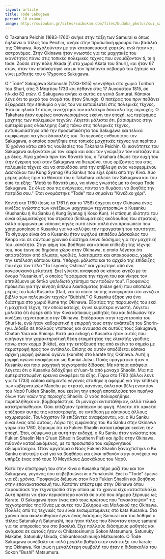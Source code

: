 ```yaml
---
layout: article
title: Tode Sakugawa
period: 18 αιώνας
image: http://suibukan.gr/sites/suibukan.com/files/budoka_photos/sui_sakugawa.jpg?1280633046
---
```


Ο Takahara Peichin (1683-1760) ανήκε στην τάξη των Samurai κι όπως δηλώνει ο τίτλος του Peichin, ανήκε στην προσωπική φρουρά του βασιλιά της Okinawa. Aσχολούνταν με την κατασκευαστή χαρτών, ενώ ήταν και αστρονόμος. Στην Okinawa ήταν γνωστός για τις μαχητικές του ικανότητες πάνω στις τοπικές πολεμικές τέχνες που ονομάζονταν ti, te ή tode. Ζούσε στην πόλη Akada [ή στο χωριό Akata του Shuri], και ήταν 67 ετών, όταν τον επισκέφτηκε και με τον πρέποντα σεβασμό του ζήτησε να γίνει μαθητής του ο 17χρονος Sakugawa.

O "Tode" Sakugawa Satunushi (1733-1815) γεννήθηκε στο χωριό Τoribori του Shuri, στις 3 Μαρτίου 1733 και πέθανε στις 17 Αυγούστου 1815, σε ηλικία 82 ετών. Ο Sakugawa ανήκε κι αυτός σε γενιά Samurai. Κάποιοι λένε ότι το μικρό του όνομά του ήταν Shungo. Ο πατέρας του πριν πεθάνει εξέφρασε την επιθυμία ο γιός του να εκπαιδευτεί στις πολεμικές τέχνες. Έτσι σε ηλικία 17 ετών, αναζήτησε τον καλύτερο δάσκαλο της περιοχής. Ο Takahara ήταν ευρέως αναγνωρισμένος εκείνη την εποχή, ως περίφημος μαχητής των πολεμικών τεχνών. Λέγεται μάλιστα ότι, βασισμένος στην εμπειρία μιας ολόκληρης ζωής πάνω στις πολεμικές τέχνες, εντυπωσιάστηκε από την προσωπικότητα του Sakugawa και τελικά συμφώνησε να γίνει δάσκαλός του. Το γεγονός ενθουσίασε τον Sakugawa, o οποίος ασκήθηκε στις τοπικές μαχητικές τέχνες για περίπου 10 χρόνια κάτω από τις νουθεσίες του Τakahara Peichin. Οι ικανότητες του Sakugawa αυξανόταν με τον καιρό και όσοι τον γνώριζαν τον κοίταζαν πια με δέος. Λίγα χρόνια πριν τον θάνατό του, ο Takahara έδωσε την ευχή του (την έγκριση του) στον Sakugawa να διευρύνει τους ορίζοντες του στις πολεμικές τέχνες και να σπουδάσει υπό την επίβλεψη ενός νεοφερμένου Δασκάλου του Kung Syanag (Ku Sanku) που είχε έρθει από την Κίνα. Δύο μέρες μόλις πριν το θάνατό του ο Takahara κάλεσε τον Sakugawa και του είπε τα εξής: "Μετά το θάνατό μου, να γίνεις γνωστός με το όνομα Tode Sakugawa. Σε όλες σου τις ενέργειες, πάντα να θυμάσαι να βοηθάς την πατρίδα σου." Έτσι ονομάστηκε "Τοde" που σημαίνει "Κινέζικο χέρι".

Κοντά στο 1760 (ίσως το 1761 ή και το 1756) έρχεται στην Okinawa ένας κινέζος γνώστης των κινέζικων μαχητικών τεχνοτροπιών ο Kusanku (Kushanku ή Ku Sanku ή Kung Syanag ή Koso Kun). Η επίσημη ιδιότητά του είναι αξιωματούχος του στρατού (διπλωματικός ακόλουθος του στρατού), αλλά σύμφωνα με κάποιες πηγές αυτό είναι απλά ένα προσωπείο που χρησιμοποίησε ο Kusanku για να καλύψει την πραγματική του ταυτότητα. Το σίγουρο είναι ότι ο Κusanku ήταν υψηλού επιπέδου Δάσκαλος του Kenpo και σε σύντομο χρονικό διάστημα έγινε διάσημος για την μαχητική του ικανότητα. Στην φήμη του βοήθησε και κάποια επίδειξη της τέχνης του, που έγινε σε δημόσιο χώρο στην Οkinawa, η οποία λέγεται ότι απαρτιζόταν από άλματα, γροθιές, λακτίσματα και αποκρούσεις, χωρίς την εκτέλεση κάποιου kata. Υπάρχει μάλιστα και το αρχείο της επίδειξης που έχει τον τίτλο "Το Γεγονός Oshima" και γράφτηκε από ένα κονφουκιανό μελετητή. Εκεί γίνεται αναφορά σε κάποιο κινέζο με το όνομα "Kusankun", o οποίος "εφάρμοσε την τέχνη του και νίκησε τον επιτιθέμενο με διπλό ψαλιδωτό χτύπημα των ποδιών του". Προφανώς πρόκειται για την κίνηση διπλού λακτίσματος (nidan geri) που αποτελεί μέρος του kata Kusanku (Dai), και το οποίο επίσης αναφέρεται στο κινέζικο βιβλίο των πολεμικών τεχνών "Bubishi."
O Kusanku έζησε για ένα διάστημα στο χωριό Kume της Okinawa. Εξαιτίας της παραμονής του εκεί η μαχητική τέχνη, την οποία κατείχε, έγινε ευρύτερα γνωστή. Λέγεται μάλιστα ότι έφερε από την Κίνα κάποιους μαθητές του και διέδωσαν την κινέζικη τεχνοτροπία στην Okinawa. Επέδρασαν στην τεχνοτροπία του Shuri-te, ενώ ήταν καθοριστική η επιρροή τους στην ανάπτυξη του Shorin-ryu. Δίδαξε σε πολλούς ντόπιους και αναμεσα σε αυτούς τους Sakugawa, Chatan Yara και Shionja. Κατά μια εκδοχή o Kusanku ήταν αυτός που εισήγαγε την χαρακτηριστική θέση ετοιμότητας της κλειστής γροθιάς πάνω στον κορμό (hikite), και την εκτόξευσή της από εκείνο το σημείο με περιστροφή προς τον αντίπαλο. Επίσης σε αυτόν αποδίδεται κάποια αρχική μορφή φιλικού αγώνα (kumite) στο karate της Okinawa. Αυτή η μορφή αγώνα αναφέρεται ως Kumiai Jutsu.
Ποιός πραγματικά ήταν ο Kusanku και ποια μαχητική τεχνοτροπία δίδασκε; Mε κάποια ασάφεια λέγεται ότι ο Kusanku διδάχθηκε ch'uan-fa από μοναχό Shaolin. Μια πιο εμπεριστατωμένη έρευνα αναφέρει τα έξης. Γύρω στο 1760 (άλλοι λένε για το 1733) κάποιο ασήμαντο γεγονός στάθηκε η αφορμή για την επίθεση των κυβερνητικών Manchu με στρατό, κανόνια, όπλα και βέλη εναντίον του Ναoύ Fukien Shaolin, που εκείνη την εποχή αποτελούσε τον πυρήνα όλων των ναών της περιοχής Shaolin. Ο ναός πολιορκήθηκε, πυρπολήθηκε και βομβαρδίστηκε. Οι μοναχοί αντιστάθηκαν, αλλά τελικά κατατροπώθηκαν. Όσοι επέζησαν τράπηκαν σε φυγή. Λέγεται ότι αρκετοί επέζησαν αυτής της καταστροφής, σε αντίθεση με κάποιους άλλους ισχυρισμούς. Τουλάχιστον 19 επιζώντες αναφέρονται, και ο Ku Sanku είναι ένας από αυτούς. Λόγω της εμφάνισης του Κu Sanku στην Okinawa γύρω στα 1760, ξέρουμε ότι το Fukien Shaolin καταστράφηκε εκείνη την εποχή. Έτσι, σύμφωνα με αυτή την εκδοχή, ο Ku Sanku ήταν γνώστης του Fukien Shaolin Nan Q'uan (Shaolin Southern Fist) και ήρθε στην Οkinawa, πιθανόν καταδιωκόμενος, με το προσωπείο του κυβερνητικού αξιωματούχου. Όταν αργότερα ο Ναός Fukien Shaolin ξαναχτίστηκε ο Ku Sanku επέστεψε εκεί για να βοηθήσει και είναι πιθανόν στην συνέχεια να υπήρξε ένας από τους 10 Μεγάλους Δασκάλους του Ναού.

Κατά την επιστροφή του στην Κίνα ο Kusanku πήρε μαζί του και τον Sakugawa, γεγονός που επιβεβαιώνει κι ο Funakoshi. Εκεί ο "Τode" έμεινε για έξι χρόνια. Προφανώς διέμεινε στον Ναό Fukien Shaolin και βοήθησε στην επανακατασκευή του. Κατόπιν επέστρεψε στην Okinawa όπου παρουσίασε την τεχνοτροπία στην οποία με τα χρόνια είχε κατασταλάξει. Αυτή πρέπει να ήταν περισσότερο κοντά σε αυτό που σήμερα ξέρουμε ως Karate. Ο Sakugawa ήταν ένας από τους πρώτους που "ανακάτεψαν" τις τεχνοτροπίες της Κίνας με αυτές του Σκληρού και Μαλακού της Okinawa. Πολλές από τις τεχνικές του είναι ενσωματωμένες στο kata Kusanku. Στα χρόνια που ακολούθησαν έγινε ένας διάσημος Samurai και του δόθηκε ο τίτλος Satunuky ή Satunushi, που ήταν τίτλος που δίνονταν στους samurai για τις υπηρεσίες του στο βασιλιά. Είχε πολλούς διάσημους μαθητές και ανάμεσα σε αυτούς ήταν οι Chikatosinumjo Sokon Matsumura, Satunuky Makabe, Satunuky Ukuda, Chikuntonoshinunjo Matsumoto. O Tode Sakugawa συνέβαλε σε πολύ μεγάλο βαθμό στην ανάπτυξη του karate της Okinawa. Και ίσως η μεγαλύτερη συμβολή του ήταν η διδασκαλία του Sokon "Bushi" Matsumura.